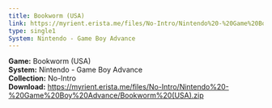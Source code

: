 ```yaml
---
title: Bookworm (USA)
link: https://myrient.erista.me/files/No-Intro/Nintendo%20-%20Game%20Boy%20Advance/Bookworm%20(USA).zip
type: single1
System: Nintendo - Game Boy Advance
---
```

<b>Game:</b> Bookworm (USA)<br>
<b>System:</b> Nintendo - Game Boy Advance<br>
<b>Collection:</b> No-Intro<br>
<b>Download:</b> https://myrient.erista.me/files/No-Intro/Nintendo%20-%20Game%20Boy%20Advance/Bookworm%20(USA).zip